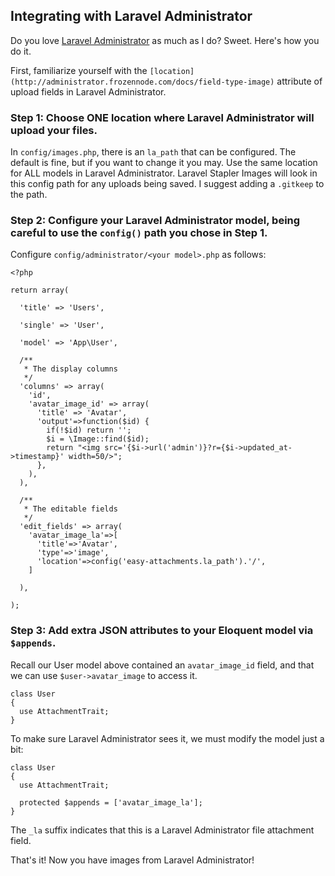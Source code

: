 ## Integrating with Laravel Administrator

Do you love [Laravel Administrator](https://github.com/FrozenNode/Laravel-Administrator) as much as I do? Sweet. Here's how you do it.

First, familiarize yourself with the `[location](http://administrator.frozennode.com/docs/field-type-image)` attribute of upload fields in Laravel Administrator.

### Step 1: Choose ONE location where Laravel Administrator will upload your files.

In `config/images.php`, there is an `la_path` that can be configured. The default is fine, but if you want to change it you may. Use the same location for ALL models in Laravel Administrator. Laravel Stapler Images will look in this config path for any uploads being saved. I suggest adding a `.gitkeep` to the path.

### Step 2: Configure your Laravel Administrator model, being careful to use the `config()` path you chose in Step 1.

Configure `config/administrator/<your model>.php` as follows:
  
    <?php
    
    return array(
      
      'title' => 'Users',
      
      'single' => 'User',
      
      'model' => 'App\User',
      
      /**
       * The display columns
       */
      'columns' => array(
        'id',
        'avatar_image_id' => array(
          'title' => 'Avatar',
          'output'=>function($id) {
            if(!$id) return '';
            $i = \Image::find($id);
            return "<img src='{$i->url('admin')}?r={$i->updated_at->timestamp}' width=50/>";
          },
        ),    
      ),
      
      /**
       * The editable fields
       */
      'edit_fields' => array(
        'avatar_image_la'=>[
          'title'=>'Avatar',
          'type'=>'image',
          'location'=>config('easy-attachments.la_path').'/',
        ]
        
      ),
      
    );

### Step 3: Add extra JSON attributes to your Eloquent model via `$appends`.

Recall our User model above contained an `avatar_image_id` field, and that we can use `$user->avatar_image` to access it.

    class User
    {
      use AttachmentTrait;
    }

To make sure Laravel Administrator sees it, we must modify the model just a bit:

    class User
    {
      use AttachmentTrait;
      
      protected $appends = ['avatar_image_la'];
    }

The `_la` suffix indicates that this is a Laravel Administrator file attachment field. 

That's it! Now you have images from Laravel Administrator!